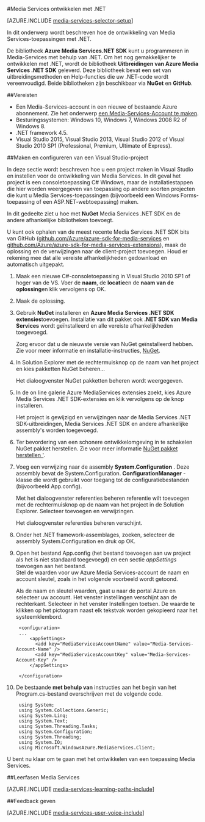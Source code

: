 <properties 
    pageTitle="Het instellen van de Computer voor Media Services ontwikkelen met .NET" 
    description="Meer informatie over de vereisten voor de Media-Services met behulp van de Media Services SDK voor .NET. Ook informatie over het maken van een Visual Studio-app." 
    services="media-services" 
    documentationCenter="" 
    authors="juliako" 
    manager="erikre" 
    editor=""/>

<tags 
    ms.service="media-services" 
    ms.workload="media" 
    ms.tgt_pltfrm="na" 
    ms.devlang="dotnet" 
    ms.topic="article" 
    ms.date="10/24/2016"  
    ms.author="juliako"/>

#<a name="media-services-development-with-net"></a>Media Services ontwikkelen met .NET

[AZURE.INCLUDE [media-services-selector-setup](../../includes/media-services-selector-setup.md)]

In dit onderwerp wordt beschreven hoe de ontwikkeling van Media Services-toepassingen met .NET.

De bibliotheek **Azure Media Services.NET SDK** kunt u programmeren in Media-Services met behulp van .NET. Om het nog gemakkelijker te ontwikkelen met .NET, wordt de bibliotheek **Uitbreidingen van Azure Media Services .NET SDK** geleverd. Deze bibliotheek bevat een set van uitbreidingsmethoden en Help-functies die uw .NET-code wordt vereenvoudigd. Beide bibliotheken zijn beschikbaar via **NuGet** en **GitHub**.


##<a name="prerequisites"></a>Vereisten

-   Een Media-Services-account in een nieuwe of bestaande Azure abonnement. Zie het onderwerp [een Media-Services-Account te maken](media-services-portal-create-account.md).
-   Besturingssystemen: Windows 10, Windows 7, Windows 2008 R2 of Windows 8.
-   .NET framework 4.5.
-    Visual Studio 2015, Visual Studio 2013, Visual Studio 2012 of Visual Studio 2010 SP1 (Professional, Premium, Ultimate of Express).


##<a name="create-and-configure-a-visual-studio-project"></a>Maken en configureren van een Visual Studio-project

In deze sectie wordt beschreven hoe u een project maken in Visual Studio en instellen voor de ontwikkeling van Media Services.  In dit geval het project is een consoletoepassing C# Windows, maar de installatiestappen die hier worden weergegeven van toepassing op andere soorten projecten die kunt u Media Services-toepassingen (bijvoorbeeld een Windows Forms-toepassing of een ASP.NET-webtoepassing) maken.

In dit gedeelte ziet u hoe met **NuGet** Media Services .NET SDK en de andere afhankelijke bibliotheken toevoegt.

U kunt ook ophalen van de meest recente Media Services .NET SDK bits van GitHub ([github.com/Azure/azure-sdk-for-media-services](https://github.com/Azure/azure-sdk-for-media-services) en [github.com/Azure/azure-sdk-for-media-services-extensions](https://github.com/Azure/azure-sdk-for-media-services-extensions)), maak de oplossing en de verwijzingen naar de client-project toevoegen. Houd er rekening mee dat alle vereiste afhankelijkheden gedownload en automatisch uitgepakt.

1. Maak een nieuwe C#-consoletoepassing in Visual Studio 2010 SP1 of hoger van de VS. Voer de **naam**, de **locatie**en de **naam van de oplossing**en klik vervolgens op OK.

2. Maak de oplossing.

2. Gebruik **NuGet** installeren en **Azure Media Services .NET SDK extensies**toevoegen. Installatie van dit pakket ook **.NET SDK van Media Services** wordt geïnstalleerd en alle vereiste afhankelijkheden toegevoegd.

    Zorg ervoor dat u de nieuwste versie van NuGet geïnstalleerd hebben. Zie voor meer informatie en installatie-instructies, [NuGet](http://nuget.codeplex.com/).

2. In Solution Explorer met de rechtermuisknop op de naam van het project en kies pakketten NuGet beheren...

    Het dialoogvenster NuGet pakketten beheren wordt weergegeven.

3. In de on line galerie Azure MediaServices extensies zoekt, kies Azure Media Services .NET SDK-extensies en klik vervolgens op de knop installeren.

    Het project is gewijzigd en verwijzingen naar de Media Services .NET SDK-uitbreidingen, Media Services .NET SDK en andere afhankelijke assembly's worden toegevoegd.

4. Ter bevordering van een schonere ontwikkelomgeving in te schakelen NuGet pakket herstellen. Zie voor meer informatie [NuGet pakket herstellen '](http://docs.nuget.org/consume/package-restore).

3. Voeg een verwijzing naar de assembly **System.Configuration** . Deze assembly bevat de System.Configuration. **ConfigurationManager** -klasse die wordt gebruikt voor toegang tot de configuratiebestanden (bijvoorbeeld App.config).

    Met het dialoogvenster referenties beheren referentie wilt toevoegen met de rechtermuisknop op de naam van het project in de Solution Explorer. Selecteer toevoegen en verwijzingen.

    Het dialoogvenster referenties beheren verschijnt.

4. Onder het .NET framework-assemblages, zoeken, selecteer de assembly System.Configuration en druk op OK.
5. Open het bestand App.config (het bestand toevoegen aan uw project als het is niet standaard toegevoegd) en een sectie *appSettings* toevoegen aan het bestand.     
Stel de waarden voor uw Azure Media Services-account de naam en account sleutel, zoals in het volgende voorbeeld wordt getoond.

    Als de naam en sleutel waarden, gaat u naar de portal Azure en selecteer uw account. Het venster instellingen verschijnt aan de rechterkant. Selecteer in het venster Instellingen toetsen. De waarde te klikken op het pictogram naast elk tekstvak worden gekopieerd naar het systeemklembord.


        <configuration>
        ...
            <appSettings>
              <add key="MediaServicesAccountName" value="Media-Services-Account-Name" />
              <add key="MediaServicesAccountKey" value="Media-Services-Account-Key" />
            </appSettings>

        </configuration>

6. De bestaande **met behulp van** instructies aan het begin van het Program.cs-bestand overschrijven met de volgende code.

        using System;
        using System.Collections.Generic;
        using System.Linq;
        using System.Text;
        using System.Threading.Tasks;
        using System.Configuration;
        using System.Threading;
        using System.IO;
        using Microsoft.WindowsAzure.MediaServices.Client;

U bent nu klaar om te gaan met het ontwikkelen van een toepassing Media Services.    


##<a name="media-services-learning-paths"></a>Leerfasen Media Services

[AZURE.INCLUDE [media-services-learning-paths-include](../../includes/media-services-learning-paths-include.md)]

##<a name="provide-feedback"></a>Feedback geven

[AZURE.INCLUDE [media-services-user-voice-include](../../includes/media-services-user-voice-include.md)]
